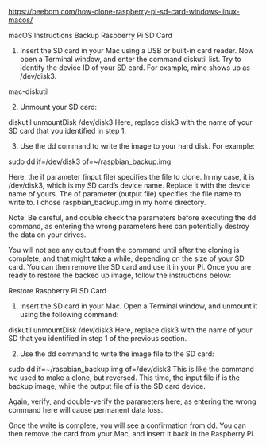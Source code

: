 https://beebom.com/how-clone-raspberry-pi-sd-card-windows-linux-macos/

macOS Instructions
Backup Raspberry Pi SD Card
1. Insert the SD card in your Mac using a USB or built-in card reader. Now open a Terminal window, and enter the command diskutil list. Try to identify the device ID of your SD card. For example, mine shows up as /dev/disk3.

mac-diskutil

2. Unmount your SD card:

diskutil unmountDisk /dev/disk3
Here, replace disk3 with the name of your SD card that you identified in step 1.

3. Use the dd command to write the image to your hard disk. For example:

sudo dd if=/dev/disk3 of=~/raspbian_backup.img

Here, the if parameter (input file) specifies the file to clone. In my case, it is /dev/disk3, which is my SD card’s device name. Replace it with the device name of yours. The of parameter (output file) specifies the file name to write to. I chose raspbian_backup.img in my home directory.

Note: Be careful, and double check the parameters before executing the dd command, as entering the wrong parameters here can potentially destroy the data on your drives.

You will not see any output from the command until after the cloning is complete, and that might take a while, depending on the size of your SD card. You can then remove the SD card and use it in your Pi. Once you are ready to restore the backed up image, follow the instructions below:

Restore Raspberry Pi SD Card
1. Insert the SD card in your Mac. Open a Terminal window, and unmount it using the following command:

diskutil unmountDisk /dev/disk3
Here, replace disk3 with the name of your SD that you identified in step 1 of the previous section.

2. Use the dd command to write the image file to the SD card:

sudo dd if=~/raspbian_backup.img of=/dev/disk3
This is like the command we used to make a clone, but reversed. This time, the input file if is the backup image, while the output file of is the SD card device.

Again, verify, and double-verify the parameters here, as entering the wrong command here will cause permanent data loss.

Once the write is complete, you will see a confirmation from dd. You can then remove the card from your Mac, and insert it back in the Raspberry Pi.
